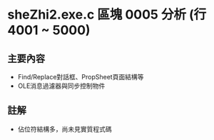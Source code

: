 # sheZhi2.exe.c 區塊 0005 分析 (行 4001 ~ 5000)

## 主要內容
- Find/Replace對話框、PropSheet頁面結構等
- OLE消息過濾器與同步控制物件

## 註解
- 佔位符結構多，尚未見實質程式碼
